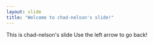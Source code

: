```yaml
---
layout: slide
title: "Welcome to chad-nelson's slide!"
---
```

This is chad-nelson's slide
Use the left arrow to go back!
